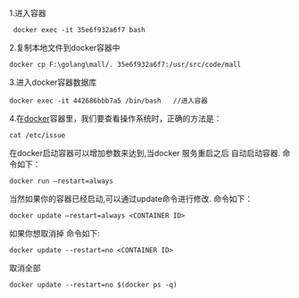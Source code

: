 1.进入容器

```stylus
 docker exec -it 35e6f932a6f7 bash
```

2.复制本地文件到docker容器中

```stylus
docker cp F:\golang\mall/. 35e6f932a6f7:/usr/src/code/mall
```

3.进入docker容器数据库

```stylus
docker exec -it 442686bbb7a5 /bin/bash   //进入容器
```



4.在[docker](https://so.csdn.net/so/search?q=docker&spm=1001.2101.3001.7020)容器里，我们要查看操作系统时，正确的方法是：

```shell
cat /etc/issue
```





在docker启动容器可以增加参数来达到,当docker 服务重启之后 自动启动容器.
命令如下：

```
docker run –restart=always
```

当然如果你的容器已经启动,可以通过update命令进行修改.
命令如下：

```
docker update –restart=always <CONTAINER ID>
```

如果你想取消掉
命令如下:

```
docker update --restart=no <CONTAINER ID>
```

取消全部

```
docker update --restart=no $(docker ps -q)
```

